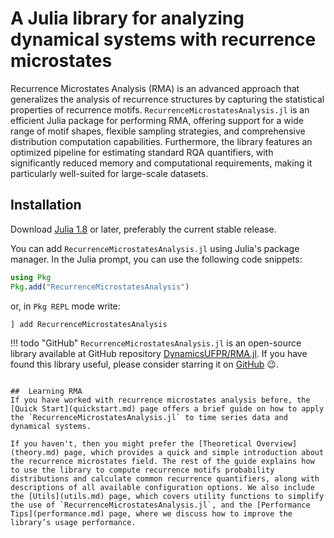 #   A Julia library for analyzing dynamical systems with recurrence microstates
Recurrence Microstates Analysis (RMA) is an advanced approach that generalizes the analysis of recurrence structures by capturing the statistical properties of recurrence motifs. `RecurrenceMicrostatesAnalysis.jl` is an efficient Julia package for performing RMA, offering support for a wide range of motif shapes, flexible sampling strategies, and comprehensive distribution computation capabilities. Furthermore, the library features an optimized pipeline for estimating standard RQA quantifiers, with significantly reduced memory and computational requirements, making it particularly well-suited for large-scale datasets.

##  Installation
Download [Julia 1.8](https://julialang.org/) or later, preferably the current stable release. 

You can add `RecurrenceMicrostatesAnalysis.jl` using Julia's package manager. In the Julia prompt, you can use the following code snippets:
```julia
using Pkg
Pkg.add("RecurrenceMicrostatesAnalysis")
```
or, in `Pkg REPL` mode write:
```julia
] add RecurrenceMicrostatesAnalysis
```

!!! todo "GitHub"
    `RecurrenceMicrostatesAnalysis.jl` is an open-source library available at GitHub repository [DynamicsUFPR/RMA.jl](https://github.com/DynamicsUFPR/RMA.jl). If you have found this library useful, please consider starring it on [GitHub](https://github.com/DynamicsUFPR/RMA.jl) 😉.
```

##  Learning RMA
If you have worked with recurrence microstates analysis before, the [Quick Start](quickstart.md) page offers a brief guide on how to apply the `RecurrenceMicrostatesAnalysis.jl` to time series data and dynamical systems.

If you haven't, then you might prefer the [Theoretical Overview](theory.md) page, which provides a quick and simple introduction about the recurrence microstates field. The rest of the guide explains how to use the library to compute recurrence motifs probability distributions and calculate common recurrence quantifiers, along with descriptions of all available configuration options. We also include the [Utils](utils.md) page, which covers utility functions to simplify the use of `RecurrenceMicrostatesAnalysis.jl`, and the [Performance Tips](performance.md) page, where we discuss how to improve the library’s usage performance.